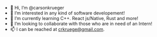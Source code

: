 - 👋 Hi, I’m @carsonkrueger
- 👀 I’m interested in any kind of software developement!
- 🌱 I’m currently learning C++. React js/Native, Rust and more!
- 💞️ I’m looking to collaborate with those who are in need of an Intern!
- 📫 I can be reached at crkruege@gmail.com.

<!---
carsonkrueger/carsonkrueger is a ✨ special ✨ repository because its `README.md` (this file) appears on your GitHub profile.
You can click the Preview link to take a look at your changes.
--->
